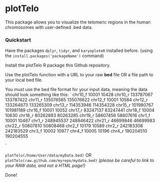 # plotTelo


This package allows you to visualize the telomeric regions 
in the human chromosomes with user-defined .bed data.


### Quickstart

Have the packages ```dplyr```, ```tidyr```, and ```karyoploteR``` installed before.
(using the ```install.packages('packageName')``` command)

Install the plotTelo R package this Github repository.

Use the plotTelo function with a URL to your raw **bed** file OR a file path to your local bed file.

You must use the bed file format for your input data, meaning the data should look something like this:
`
chr10_f	10001	10428
chr10_r	133787067	133787422
chr11_r	135076565	135076622
chr12_f	10001	10584
chr12_r	133264873	133265309
chr13_r	114353946	114354328
chr15_r	101980767	101981189
chr16_f	10001	10052
chr17_r	83247137	83247441
chr18_f	10004	10630
chr18_r	80262893	80263285
chr19_r	58607456	58607616
chr1_f	10001	10467
chr1_r	248945537	248946422
chr21_r	46699846	46699983
chr22_r	50807810	50808468
chr2_f	10179	10589
chr2_r	242183308	242183529
chr3_f	10002	10977
chr4_f	10005	10196
chr4_r	190204510	190204555

`


```plotTelo(/home/User/data/myData.bed)```
OR
```plotTelo(raw.github.com/myrepo/mydata.bed)``` *(please be careful to link to your RAW data, and not a HTML page!)* 



Done!


